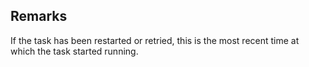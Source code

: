 ## Remarks  
 If the task has been restarted or retried, this is the most recent             time at which the task started running.